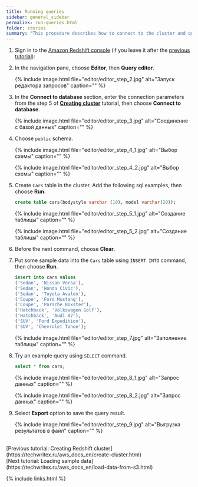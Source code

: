 ```yaml
---
title: Running queries 
sidebar: general_sidebar
permalink: run-queries.html
folder: stories
summary: "This procedure describes how to connect to the cluster and querying it using the query editor."
---
```


1. Sign in to the [Amazon Redshift console](https://console.aws.amazon.com/redshift) (if you leave it after the [previous tutorial](https://techwritex.ru/aws_docs_en/create-cluster.html)):

2. In the navigation pane, choose **Editor**, then **Query editor**.

    {% include image.html file="editor/editor_step_2.jpg" alt="Запуск редактора запросов" caption="" %}

3. In the **Connect to database** section, enter the connection parameters from the step 5 of [**Creating cluster**](https://techwritex.ru/aws_docs_en/create-cluster.html) tutorial, then choose **Connect to database**.

    {% include image.html file="editor/editor_step_3.jpg" alt="Соединение с базой данных" caption="" %}

4. Choose `public` schema.

    {% include image.html file="editor/editor_step_4_1.jpg" alt="Выбор схемы" caption="" %}

    {% include image.html file="editor/editor_step_4_2.jpg" alt="Выбор схемы" caption="" %}

5. Create `Cars` table in the cluster. Add the following sql examples, then choose **Run**.

    ```sql
    create table cars(bodystyle varchar (10), model varchar(20));
    ````

    {% include image.html file="editor/editor_step_5_1.jpg" alt="Создание таблицы" caption="" %}

    {% include image.html file="editor/editor_step_5_2.jpg" alt="Создание таблицы" caption="" %}

6. Before the next command, choose **Clear**.

7. Put some sample data into the `Cars` table using `INSERT INTO` command, then choose **Run**.

    ```sql
    insert into cars values 
    ('Sedan', 'Nissan Versa'),
    ('Sedan', 'Honda Civic'),
    ('Sedan', 'Toyota Avalon'),
    ('Coupe', 'Ford Mustang'),
    ('Coupe', 'Porsche Boxster'),
    ('Hatchback', 'Volkswagen Golf'),
    ('Hatchback', 'Audi A7'),
    ('SUV', 'Ford Expedition'),
    ('SUV', 'Chevrolet Tahoe');
    ````

    {% include image.html file="editor/editor_step_7.jpg" alt="Заполнение таблицы" caption="" %}

8. Try an example query using `SELECT` command.

    ```sql
    select * from cars;
    ````

    {% include image.html file="editor/editor_step_8_1.jpg" alt="Запрос данных" caption="" %}

    {% include image.html file="editor/editor_step_8_2.jpg" alt="Запрос данных" caption="" %}

9. Select **Export** option to save the query result.

    {% include image.html file="editor/editor_step_9.jpg" alt="Выгрузка результатов в файл" caption="" %}

<br />
[Previous tutorial: Creating Redshift cluster](https://techwritex.ru/aws_docs_en/create-cluster.html)

<br />
[Next tutorial: Loading sample data](https://techwritex.ru/aws_docs_en/load-data-from-s3.html)

{% include links.html %}
